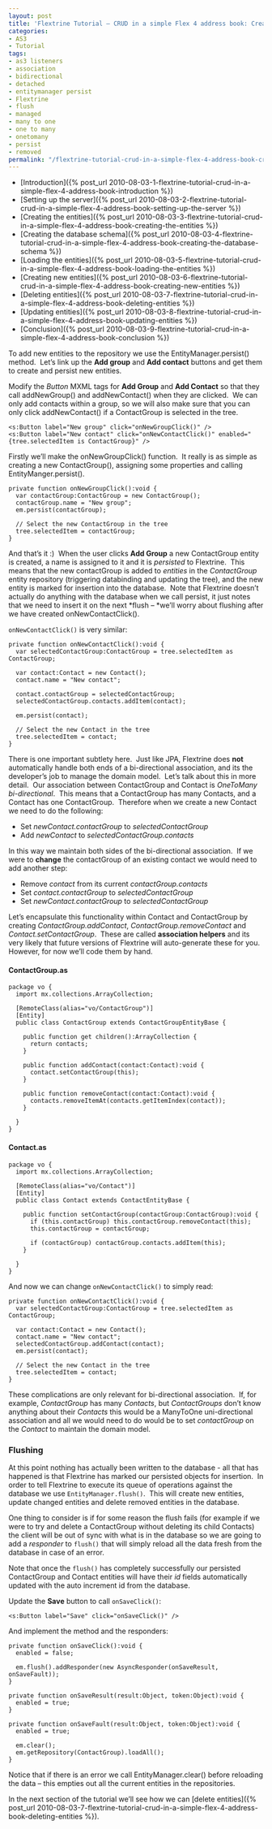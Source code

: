 ```yaml
---
layout: post
title: 'Flextrine Tutorial – CRUD in a simple Flex 4 address book: Creating new entities'
categories:
- AS3
- Tutorial
tags:
- as3 listeners
- association
- bidirectional
- detached
- entitymanager persist
- Flextrine
- flush
- managed
- many to one
- one to many
- onetomany
- persist
- removed
permalink: "/flextrine-tutorial-crud-in-a-simple-flex-4-address-book-creating-new-entities/"
---
```


- [Introduction]({% post_url 2010-08-03-1-flextrine-tutorial-crud-in-a-simple-flex-4-address-book-introduction %})
- [Setting up the server]({% post_url 2010-08-03-2-flextrine-tutorial-crud-in-a-simple-flex-4-address-book-setting-up-the-server %})
- [Creating the entities]({% post_url 2010-08-03-3-flextrine-tutorial-crud-in-a-simple-flex-4-address-book-creating-the-entities %})
- [Creating the database schema]({% post_url 2010-08-03-4-flextrine-tutorial-crud-in-a-simple-flex-4-address-book-creating-the-database-schema %})
- [Loading the entities]({% post_url 2010-08-03-5-flextrine-tutorial-crud-in-a-simple-flex-4-address-book-loading-the-entities %})
- [Creating new entities]({% post_url 2010-08-03-6-flextrine-tutorial-crud-in-a-simple-flex-4-address-book-creating-new-entities %})
- [Deleting entities]({% post_url 2010-08-03-7-flextrine-tutorial-crud-in-a-simple-flex-4-address-book-deleting-entities %})
- [Updating entities]({% post_url 2010-08-03-8-flextrine-tutorial-crud-in-a-simple-flex-4-address-book-updating-entities %})
- [Conclusion]({% post_url 2010-08-03-9-flextrine-tutorial-crud-in-a-simple-flex-4-address-book-conclusion %})

To add new entities to the repository we use the EntityManager.persist() method.&#160; Let’s link up the **Add group** and **Add contact** buttons and get them to create and persist new entities.

Modify the *Button* MXML tags for **Add Group** and **Add Contact** so that they call addNewGroup() and addNewContact() when they are clicked.&#160; We can only add contacts within a group, so we will also make sure that you can only click addNewContact() if a ContactGroup is selected in the tree.

```mxml
<s:Button label="New group" click="onNewGroupClick()" />
<s:Button label="New contact" click="onNewContactClick()" enabled="{tree.selectedItem is ContactGroup}" />
```

Firstly we’ll make the onNewGroupClick() function.&#160; It really is as simple as creating a new ContactGroup(), assigning some properties and calling EntityManger.persist().

```as3
private function onNewGroupClick():void {
  var contactGroup:ContactGroup = new ContactGroup();
  contactGroup.name = "New group";
  em.persist(contactGroup);

  // Select the new ContactGroup in the tree
  tree.selectedItem = contactGroup;
}
```

And that’s it :)&#160; When the user clicks **Add Group** a new ContactGroup entity is created, a name is assigned to it and it is *persisted* to Flextrine.&#160; This means that the new contactGroup is added to *entities* in the *ContactGroup* entity repository (triggering databinding and updating the tree), and the new entity is marked for insertion into the database.&#160; Note that Flextrine doesn’t actually do anything with the database when we call persist, it just notes that we need to insert it on the next *flush – *we’ll worry about flushing after we have created onNewContactClick().

`onNewContactClick()` is very similar:

```as3
private function onNewContactClick():void {
  var selectedContactGroup:ContactGroup = tree.selectedItem as ContactGroup;
  
  var contact:Contact = new Contact();
  contact.name = "New contact";
  
  contact.contactGroup = selectedContactGroup;
  selectedContactGroup.contacts.addItem(contact);
  
  em.persist(contact);
  
  // Select the new Contact in the tree
  tree.selectedItem = contact;
}
```

There is one important subtlety here.&#160; Just like JPA, Flextrine does **not** automatically handle both ends of a bi-directional association, and its the developer’s job to manage the domain model.&#160; Let’s talk about this in more detail.&#160; Our association between ContactGroup and Contact is *OneToMany bi-directional*.&#160; This means that a ContactGroup has many Contacts, and a Contact has one ContactGroup.&#160; Therefore when we create a new Contact we need to do the following:

- Set *newContact.contactGroup* to *selectedContactGroup*
- Add *newContact* to *selectedContactGroup.contacts*

In this way we maintain both sides of the bi-directional association.&#160; If we were to **change** the contactGroup of an existing contact we would need to add another step:

- Remove *contact* from its current *contactGroup.contacts*
- Set *contact.contactGroup* to *selectedContactGroup*
- Set *newContact.contactGroup* to *selectedContactGroup*

Let’s encapsulate this functionality within Contact and ContactGroup by creating *ContactGroup.addContact*, *ContactGroup.removeContact* and *Contact.setContactGroup*.&#160; These are called **association helpers** and its very likely that future versions of Flextrine will auto-generate these for you.&#160; However, for now we’ll code them by hand.

#### ContactGroup.as

```as3
package vo {
  import mx.collections.ArrayCollection;
  
  [RemoteClass(alias="vo/ContactGroup")]
  [Entity]
  public class ContactGroup extends ContactGroupEntityBase {
  
    public function get children():ArrayCollection {
      return contacts;
    }
    
    public function addContact(contact:Contact):void {
      contact.setContactGroup(this);
    }
    
    public function removeContact(contact:Contact):void {
      contacts.removeItemAt(contacts.getItemIndex(contact));
    }
  
  }
}
```

#### Contact.as

```as3
package vo {
  import mx.collections.ArrayCollection;
  
  [RemoteClass(alias="vo/Contact")]
  [Entity]
  public class Contact extends ContactEntityBase {
  
    public function setContactGroup(contactGroup:ContactGroup):void {
      if (this.contactGroup) this.contactGroup.removeContact(this);
      this.contactGroup = contactGroup;

      if (contactGroup) contactGroup.contacts.addItem(this);
    }
  
  }
}
```

And now we can change `onNewContactClick()` to simply read:

```as3
private function onNewContactClick():void {
  var selectedContactGroup:ContactGroup = tree.selectedItem as ContactGroup;
  
  var contact:Contact = new Contact();
  contact.name = "New contact";
  selectedContactGroup.addContact(contact);
  em.persist(contact);
  
  // Select the new Contact in the tree
  tree.selectedItem = contact;
}
```

These complications are only relevant for bi-directional association.&#160; If, for example, *ContactGroup* has many *Contacts*, but *ContactGroups* don’t know anything about their *Contacts* this would be a ManyToOne uni-directional association and all we would need to do would be to set *contactGroup* on the *Contact* to maintain the domain model.

### Flushing

At this point nothing has actually been written to the database - all that has happened is that Flextrine has marked our persisted objects for insertion.&#160; In order to tell Flextrine to execute its queue of operations against the database we use `EntityManager.flush()`.&#160; This will create new entities, update changed entities and delete removed entities in the database.

One thing to consider is if for some reason the flush fails (for example if we were to try and delete a ContactGroup without deleting its child Contacts) the client will be out of sync with what is in the database so we are going to add a *responder* to `flush()` that will simply reload all the data fresh from the database in case of an error.

Note that once the `flush()` has completely successfully our persisted ContactGroup and Contact entities will have their *id* fields automatically updated with the auto increment id from the database.

Update the **Save** button to call `onSaveClick()`:

```mxml
<s:Button label="Save" click="onSaveClick()" />
```

And implement the method and the responders:

```as3
private function onSaveClick():void {
  enabled = false;

  em.flush().addResponder(new AsyncResponder(onSaveResult, onSaveFault));
}

private function onSaveResult(result:Object, token:Object):void {
  enabled = true;
}

private function onSaveFault(result:Object, token:Object):void {
  enabled = true;
  
  em.clear();
  em.getRepository(ContactGroup).loadAll();
}
```

Notice that if there is an error we call EntityManager.clear() before reloading the data – this empties out all the current entities in the repositories.

In the next section of the tutorial we’ll see how we can [delete entities]({% post_url 2010-08-03-7-flextrine-tutorial-crud-in-a-simple-flex-4-address-book-deleting-entities %}).
